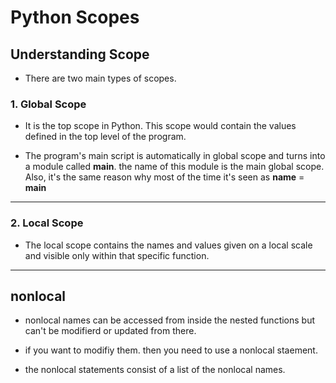 # Python Scopes

## Understanding Scope

- There are two main types of scopes.

### 1. Global Scope

- It is the top scope in Python. This scope would contain the values defined in the top level of the program.

- The program's main script is automatically in global scope and turns into a module called __main__. the name of this module is the main global scope.
Also, it's the same reason why most of the time it's seen as __name__ = __main__

___

### 2. Local Scope

- The local scope contains the names and values given on a local scale and visible only within that specific function.

___

## nonlocal

- nonlocal names can be accessed from inside the nested functions but can't be modifierd or updated from there.

- if you want to modifiy them. then you need to use a nonlocal staement.

- the nonlocal statements consist of a list of the nonlocal names.
